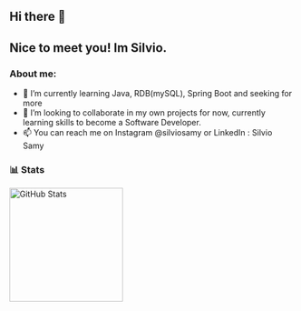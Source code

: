 ## Hi there 👋
## Nice to meet you! Im Silvio.

### About me:

- 🌱 I’m currently learning Java, RDB(mySQL), Spring Boot and seeking for more
- 👯 I’m looking to collaborate in my own projects for now, currently learning skills to become a Software Developer.
- 📫 You can reach me on Instagram @silviosamy or LinkedIn : Silvio Samy
  
### 📊 Stats

<p>
  <img 
    align="left" 
    alt="GitHub Stats" 
    height="200" 
    style="padding-right: 10px;" 
    src="https://github-readme-stats.vercel.app/api?username=silviosamy&show_icons=true&theme=apprentice&include_all_commits=true&locale=pt-br" 
  />
</p>
